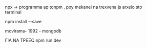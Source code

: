 
npx -> programma ap tonpm , poy mekanei na trexvena js arxeio sto terminal


npm install <onomapaketou> --save

movirama- 1992  - mongodb

ΓΙΑ ΝΑ ΤΡΕΞΩ
npm run dev